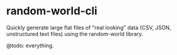 # random-world-cli
Quickly generate large flat files of "real looking" data (CSV, JSON, unstructured text files) using the random-world library.
 
@todo: everything.
